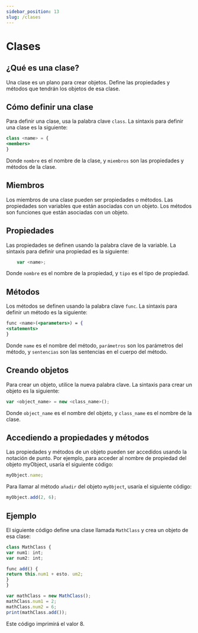 ```yaml
---
sidebar_position: 13
slug: /clases
---
```


# Clases

## ¿Qué es una clase?

Una clase es un plano para crear objetos. Define las propiedades y métodos que tendrán los objetos de esa clase.

## Cómo definir una clase

Para definir una clase, usa la palabra clave `class`. La sintaxis para definir una clase es la siguiente:

```jsx
class <name> = {
<members>
}
```

Donde `nombre` es el nombre de la clase, y `miembros` son las propiedades y métodos de la clase.

## Miembros

Los miembros de una clase pueden ser propiedades o métodos. Las propiedades son variables que están asociadas con un objeto. Los métodos son funciones que están asociadas con un objeto.

## Propiedades
Las propiedades se definen usando la palabra clave de la variable. La sintaxis para definir una propiedad es la siguiente:

```jsx
    var <name>;
```

Donde `nombre` es el nombre de la propiedad, y `tipo` es el tipo de propiedad.

## Métodos
Los métodos se definen usando la palabra clave `func`. La sintaxis para definir un método es la siguiente:

```jsx
func <name>(<parameters>) = {
<statements>
}
```
Donde `name` es el nombre del método, `parámetros` son los parámetros del método, y `sentencias` son las sentencias en el cuerpo del método.

## Creando objetos


Para crear un objeto, utilice la nueva palabra clave. La sintaxis para crear un objeto es la siguiente:

```jsx
var <object_name> = new <class_name>();
```

Donde `object_name` es el nombre del objeto, y `class_name` es el nombre de la clase.

## Accediendo a propiedades y métodos

Las propiedades y métodos de un objeto pueden ser accedidos usando la notación de punto. Por ejemplo, para acceder al nombre de propiedad del objeto myObject, usaría el siguiente código:

```jsx
myObject.name;
```

Para llamar al método `añadir` del objeto `myObject`, usaría el siguiente código:

```jsx
myObject.add(2, 6);
```

## Ejemplo
El siguiente código define una clase llamada `MathClass` y crea un objeto de esa clase:

```jsx
class MathClass {
var num1: int;
var num2: int;

func add() {
return this.num1 + esto. um2;
}
}

var mathClass = new MathClass();
mathClass.num1 = 2;
mathClass.num2 = 6;
print(mathClass.add());
```

Este código imprimirá el valor 8.